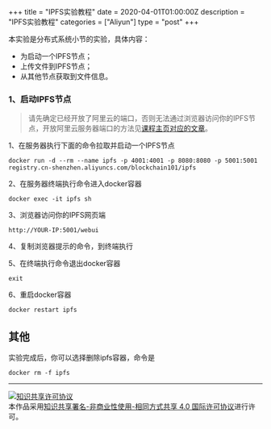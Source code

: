 +++
title = "IPFS实验教程"
date = 2020-04-01T01:00:00Z
description = "IPFS实验教程"
categories = ["Aliyun"]
type = "post"
+++

本实验是分布式系统小节的实验，具体内容：
* 为启动一个IPFS节点；
* 上传文件到IPFS节点；
* 从其他节点获取到文件信息。

### 1、启动IPFS节点
> 请先确定已经开放了阿里云的端口，否则无法通过浏览器访问你的IPFS节点，开放阿里云服务器端口的方法见[课程主页对应的文章](https://taibiaoguo.github.io/blockchain101/2019-2020-tools-aliyun-ports/)。

1、在服务器执行下面的命令拉取并启动一个IPFS节点
```
docker run -d --rm --name ipfs -p 4001:4001 -p 8080:8080 -p 5001:5001 registry.cn-shenzhen.aliyuncs.com/blockchain101/ipfs
```


2、在服务器终端执行命令进入docker容器
```
docker exec -it ipfs sh
```

3、浏览器访问你的IPFS网页端
```
http://YOUR-IP:5001/webui
```

4、复制浏览器提示的命令，到终端执行

5、在终端执行命令退出docker容器
```
exit
```

6、重启docker容器
```
docker restart ipfs
```

## 其他
实验完成后，你可以选择删除ipfs容器，命令是
```
docker rm -f ipfs
```

---
<a rel="license" href="http://creativecommons.org/licenses/by-nc-sa/4.0/"><img alt="知识共享许可协议" style="border-width:0" src="https://i.creativecommons.org/l/by-nc-sa/4.0/88x31.png" /></a><br />本作品采用<a rel="license" href="http://creativecommons.org/licenses/by-nc-sa/4.0/">知识共享署名-非商业性使用-相同方式共享 4.0 国际许可协议</a>进行许可。
